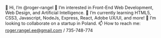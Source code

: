 👋 Hi, I’m @roger-rangel
👀 I’m interested in Front-End Web Development, Web Design, and Artificial Intelligence.
🌱 I’m currently learning HTML5, CSS3, Javascript, NodeJs, Express, React, Adobe UX/UI, and more!
💞️ I’m looking to collaborate on a startup in Poland.
📫 How to reach me: roger.rangel.ee@gmail.com / 735-748-774
